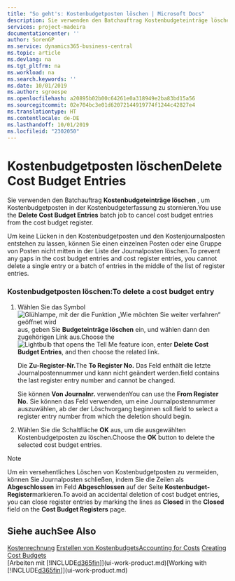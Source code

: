 ```yaml
---
title: "So geht's: Kostenbudgetposten löschen | Microsoft Docs"
description: Sie verwenden den Batchauftrag Kostenbudgeteinträge löschen , um Kostenbudgetposten in der Kostenbudgeterfassung zu stornieren.
services: project-madeira
documentationcenter: ''
author: SorenGP
ms.service: dynamics365-business-central
ms.topic: article
ms.devlang: na
ms.tgt_pltfrm: na
ms.workload: na
ms.search.keywords: ''
ms.date: 10/01/2019
ms.author: sgroespe
ms.openlocfilehash: a20895b02b00c64261e0a318949e2ba83bd15a56
ms.sourcegitcommit: 02e704bc3e01d62072144919774f1244c42827e4
ms.translationtype: HT
ms.contentlocale: de-DE
ms.lasthandoff: 10/01/2019
ms.locfileid: "2302050"
---
```

# <a name="delete-cost-budget-entries"></a><span data-ttu-id="49b98-103">Kostenbudgetposten löschen</span><span class="sxs-lookup"><span data-stu-id="49b98-103">Delete Cost Budget Entries</span></span>
<span data-ttu-id="49b98-104">Sie verwenden den Batchauftrag **Kostenbudgeteinträge löschen** , um Kostenbudgetposten in der Kostenbudgeterfassung zu stornieren.</span><span class="sxs-lookup"><span data-stu-id="49b98-104">You use the **Delete Cost Budget Entries** batch job to cancel cost budget entries from the cost budget register.</span></span>  

<span data-ttu-id="49b98-105">Um keine Lücken in den Kostenbudgetposten und den Kostenjournalposten entstehen zu lassen, können Sie einen einzelnen Posten oder eine Gruppe von Posten nicht mitten in der Liste der Journalposten löschen.</span><span class="sxs-lookup"><span data-stu-id="49b98-105">To prevent any gaps in the cost budget entries and cost register entries, you cannot delete a single entry or a batch of entries in the middle of the list of register entries.</span></span>  

### <a name="to-delete-a-cost-budget-entry"></a><span data-ttu-id="49b98-106">Kostenbudgetposten löschen:</span><span class="sxs-lookup"><span data-stu-id="49b98-106">To delete a cost budget entry</span></span>  

1.  <span data-ttu-id="49b98-107">Wählen Sie das Symbol ![Glühlampe, mit der die Funktion „Wie möchten Sie weiter verfahren“ geöffnet wird](media/ui-search/search_small.png "Wie möchten Sie weiter verfahren?") aus, geben Sie **Budgeteinträge löschen** ein, und wählen dann den zugehörigen Link aus.</span><span class="sxs-lookup"><span data-stu-id="49b98-107">Choose the ![Lightbulb that opens the Tell Me feature](media/ui-search/search_small.png "Tell me what you want to do") icon, enter **Delete Cost Budget Entries**, and then choose the related link.</span></span>  

    <span data-ttu-id="49b98-108">Die **Zu-Register-Nr.**</span><span class="sxs-lookup"><span data-stu-id="49b98-108">The **To Register No.**</span></span> <span data-ttu-id="49b98-109">Das Feld  enthält die letzte Journalpostennummer und kann nicht geändert werden.</span><span class="sxs-lookup"><span data-stu-id="49b98-109">field contains the last register entry number and cannot be changed.</span></span>  

    <span data-ttu-id="49b98-110">Sie können **Von Journalnr.** verwenden</span><span class="sxs-lookup"><span data-stu-id="49b98-110">You can use the **From Register No.**</span></span> <span data-ttu-id="49b98-111">Sie können das Feld  verwenden, um eine Journalpostennummer auszuwählen, ab der der Löschvorgang beginnen soll.</span><span class="sxs-lookup"><span data-stu-id="49b98-111">field to select a register entry number from which the deletion should begin.</span></span>  
2.  <span data-ttu-id="49b98-112">Wählen Sie die Schaltfläche **OK** aus, um die ausgewählten Kostenbudgetposten zu löschen.</span><span class="sxs-lookup"><span data-stu-id="49b98-112">Choose the **OK** button to delete the selected cost budget entries.</span></span>  

> [!NOTE]  
>  <span data-ttu-id="49b98-113">Um ein versehentliches Löschen von Kostenbudgetposten zu vermeiden, können Sie Journalposten schließen, indem Sie die Zeilen als **Abgeschlossen** im Feld **Abgeschlossen** auf der Seite **Kostenbudget-Register**markieren.</span><span class="sxs-lookup"><span data-stu-id="49b98-113">To avoid an accidental deletion of cost budget entries, you can close register entries by marking the lines as **Closed** in the **Closed** field on the **Cost Budget Registers** page.</span></span>  

## <a name="see-also"></a><span data-ttu-id="49b98-114">Siehe auch</span><span class="sxs-lookup"><span data-stu-id="49b98-114">See Also</span></span>  
<span data-ttu-id="49b98-115">[Kostenrechnung](finance-manage-cost-accounting.md)
[Erstellen von Kostenbudgets](finance-create-cost-budgets.md)</span><span class="sxs-lookup"><span data-stu-id="49b98-115">[Accounting for Costs](finance-manage-cost-accounting.md)
[Creating Cost Budgets](finance-create-cost-budgets.md)</span></span>  
<span data-ttu-id="49b98-116">[Arbeiten mit [!INCLUDE[d365fin](includes/d365fin_md.md)]](ui-work-product.md)</span><span class="sxs-lookup"><span data-stu-id="49b98-116">[Working with [!INCLUDE[d365fin](includes/d365fin_md.md)]](ui-work-product.md)</span></span>
